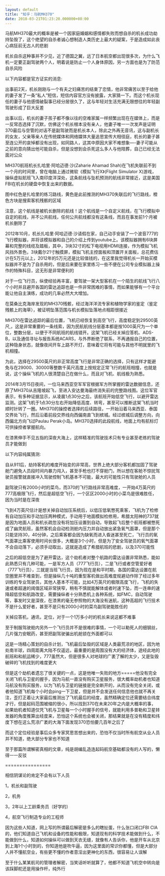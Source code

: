 ```yaml
---
layout: default
title: "知乎：马航MH370"
date: 2018-03-21T01:23:20.000000+08:00
---
```


马航MH370最大的概率是被一个因家庭婚姻和感情都失败而想自杀的机长成功劫持坠毁了，这个绝望的自杀者诚心想制造人类历史上最大的疑案，于是造成如此丧心病狂前无古人的悲剧

机长自杀这种事并不少见，近了德国之翼，远了日本航空都出现很多次，为什么飞机一定要正副驾驶两个人，明着说是防止一个人身体原因，另一方面也是为了防范自杀风险

以下内容都是官方证实的消息:

出事前2天，机长刚刚与一个有夫之妇痛苦的结束了恋情，他非常痛苦以至于给他的妻子发了一条“私人”短信，短信内容官方没有披露，大家猜一下。而这个机长现任的妻子与他感情破裂事已经分居很久了，这与年轻对生活充满无限想往的年轻副驾驶形成了巨大反差

出事以后，机长的妻子孩子都不像以往的空难家属一样频繁出现在在媒体上，而是一反常态选择了沉默，仿佛这个机长根本没有亲人，他妻子唯一一次发声是证明370最后与空管的对话不是副驾驶而是机长本人，除此之外再无音讯，这与副机长的女友，父亲等亲人在传统媒体和网络媒体大量追思宣传大相径庭，机长的妻子甚至连公开的哀悼都没有出现，如同路人，这其中原因大家不难想象—-妻子可能从之前的意向猜出他可能自杀，但是没想到会杀死这么多人与他陪葬，自己已经无法面对公众

MH370航班机长扎哈里·阿哈迈德·沙(Zaharie Ahamad Shah)在飞机失联前不到一个月的时间里，曾在电脑上通过微软《模拟飞行X》(Flight Simulator X)游戏，操纵虚拟航班飞入南印度洋深处，这条航线与坠机预测的航线非常接近，这是美国FBI在机长的硬盘中恢复出来的数据。

图中红色是扎哈里的练习路线，黄色是此前推测的MH370失联后的飞行路线，橙色方块是搜索客机残骸的区域

注意，这个航线是被机长删除的航线！这个航线是一个自定义航线，在飞行模拟中自定的航线，并不公共航线，任何公共航线都没有这条线，而且在事发前1个月被机长删除了

2012年10月，机长扎哈里·阿哈迈德·沙请假在家，自己动手安装了一个波音777的飞行模拟器，并将该模拟器和自己的介绍上传到youtube上。该模拟器拥有6块屏幕和完整的线缆及踏板，其中，3块32寸的松下电视用HDMI连接，作为模拟飞机风挡外景色，3块戴尔21寸触摸屏，模拟飞机主控面板和顶置开关面板，总花费估计在5万元以上，2012年的5万元还是比较值钱的，在这里我觉得机长一开始买模拟器并不是为了自杀用的，但是后来要在家里练习一些不便在公司专业模拟器上操作的特殊科目，这无形是非常便利的

对于一位飞行员，纵使经验再丰富，要驾驶一架大型客机在一个陌生的航线飞行八个小时并且避开各国的雷达追踪也是一件非常困难的事情，而如果能够有一个平台能让他自主演练，成功的几率必然大大增加。

在莫桑比克海岸发现的MH370残骸，经过海洋洋流专家和植物学家的鉴定（鉴定残骸上的海草），被证明坠落范围与机长模拟坠落地点相距很接近

MH370在雷达追踪的最后位置，飞机已经恢复到高空飞行，高度稳定到29500英尺,，这是非常重要的一条线索，因为民航航线分层基本都是按1000英尺为一个单位，整数分层，以便于不同航班的航线错开。这架飞机已经关掉应答机、ADS-B，以及通信寻址与报告系统ACARS，与外界断绝了联系，不再通报自己的位置，这种隐身状态，就像夜间开车上路不开灯，意味着它将有可能与其他不明就里的飞机相撞。

为此，选择在29500英尺的非正常高度飞行是非常正确的选择，只有这样才能避免与在29000、30000等整数千英尺高度上按规定正常飞行的航班相撞，也就是说，这个操纵飞机的人很清楚自己在做什么，而且对飞机、航线极为熟悉。

2014年3月15日夜间，一位马来西亚空军军官根据军方所掌握的雷达数据信息，还原了MH370从吉隆坡起飞，至进入安达曼海最终消失前的完整路线图。这位军官表示，有多种证据显示，从凌晨1点30分之后，该航班开始低空飞行，以避开雷达监测。这架飞机于1点30分左右开始降低高度、转弯，甚至可以推断这架飞机当时顺时针转了一圈。MH370的操控者选择的后续路径，一开始沿着马来西亚、泰国交界处飞行，然后沿着前段交界线向西偏南直飞到槟城。经过槟城后调整方向，向西偏北方向飞过Paulau Perak小岛。MH370选择的此段航线，地面上均有航标灯可供操控者掌握航向。

在漆黑伸手不见五指的深夜大海上，这样精准的驾驶技术只有专业甚至老练的驾驶员才能做到

以下内容纯属猜测:

自从911后，劫持客机的难度开始变的非常高，世界上绝大部分客机都加固了驾驶舱门避免人员段时间内暴力闯入，甚至手枪也打不穿舱门，所以想在客舱不惊扰驾驶员报警就直接冲入驾驶控制飞机基本不可能，最大的可能性只有驾驶舱的人员

副驾驶只有2000小时的菜鸟，而370的飞行路线非常高难度，一开始4万英尺的777高极限飞行，然后是超低空飞行，一个区区2000小时的小菜鸟是很难胜任，因为当时是在深夜

飞到4万英尺估计是想关掉自动加压系统后，以低压低氧憋死乘客，飞机为了检修有自动加压和手动加压两种模式，手动用于地面模拟检修用，希腊太阳神的737就是因为地面人员和机长疏忽没有将加压设置到自动，导致起飞后整个航班都被憋死成了幽灵航班，虽然客机会自动检测舱内压力并自动放出紧急氧气面罩，但是那个只能坚持30，40分钟，之后乘客都会因为缺氧而进入昏迷甚至死亡，飞行员的氧气面罩比乘客使用时间长很多，大概是3个小时，但是为了安全驾驶员的氧气面罩不会自动落下，必须手动取出，这就是造成了希腊航班的悲剧，以及370可能性

之后的超低空是为了避开雷达，这个劫机者对整个航路的雷达设置非常熟悉，能如此熟悉只有几种可能，一是军方人员（777飞行员），二是飞行或者空管爱好者（777飞行员），三就是当班飞行员，因为现在是和平时期，各国的雷达设置在航空圈里并不难查到，但是操纵几十吨的重型客机做出高难度规避动作除了经过多年训练的专业驾驶员，其他人基本不可能，比如4万英尺的极限高度飞行，飞机的失速或者超速的阈值区域非常狭窄，稍有不慎就能解体或者时速下坠，而一连串的速降超低空和航路改变，需要操纵者十分熟悉机上各种系统，如FMC，自动驾驶等，事发时又是深夜，在漆黑的毫无参照物的大海没有迷航，这种高超的飞行技术不是什么爱好者，甚至不是只有2000小时的菜鸟副驾驶能胜任的

关掉应答机，通讯，定位，对于一个1万多小时的机长来说这都不难事

至于制服驾驶舱内另外一个飞行员并不是很难的事情，一个可以勒死人的细钢丝，几片强力安眠药，甚至把副驾驶骗出机舱锁在外面都可以

这是一场精心策划的自杀计划，飞机最后坠毁的区域是人类最荒凉的地区，因为地处南半球，四周距离大陆不仅遥远，最重要的是周围没有大的经济体，途经此地的航班和和航运稀少，777虽然大，但是很多人对地球的广袤了解的太少，又是坠毁破碎的飞机找到的难度更大

但是这个劫机者遗忘了很关键的一点，这是他唯一失败的地方=====他没有完全关闭飞机与卫星的握手，因为马航一直没有购买卫星服务，很大概率劫机者也知道马航没有购买服务，以为飞机与卫星的链接是完全断开的，从而没有完全关闭，或者他知道飞机每个小时会ping一下卫星，但是并不会发送任何信息他也就不再关注，歪打正着让大家最后推测出了飞机最后的经度，虽然精确定位还需要结合纬度才行，但是起码范围被缩的很小，所以找到370在未来20年之内是大概率的事，如果劫机者知道仅凭飞机与卫星每一个小时握手的信号，就能利用多普勒和卫星转发器的角度推算出经度来，恐怕这个系统也会被关闭，那结果就是在没有精度和纬度下想在这么荒凉广袤的大海下面发现370恐怕要几百年之后了

而这个定位经验是事后众多专家冥思苦想出来的，恐怕不仅当时所有航空从业人员并不知道，绝大部分专家也不知道

至于那篇所谓解密真相的文章，纯是胡编乱造连起码航空基础都没有的人写的，懒得一一反驳

================

相信阴谋论的肯定不会有以下人员

1，机长和副驾驶

2，机务

3，2年以上工龄乘务员（好学的）

4，航空飞行制造专业的工程师

因为这些人知道，网上写的所谓最后解密是多么的瞎扯蛋，什么张口闭口FBI CIA的，他们知道自己飞机和设备的性能和极限，知道现有的科学技术能做到什么，不能做到什么，知道如何操纵可以做到天衣无缝，就像有人告诉你，他是开车从北京到上海1个小时到的，你知道他是吹牛逼，因为这里面的常识你都懂，但是大部分人并不懂航空业，有些更不懂的作者意淫出更神化的东西，很容易让人误解

至于什么某某航司的管理者解密，当笑话听听就算了，他都不知道飞机空中转向是该踩脚舵还是用操作杆，纯外行

